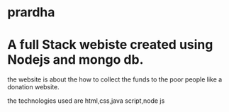# prardha

# A full Stack webiste created using Nodejs and mongo db.

the website is about the how to collect the funds to the poor people like a donation website.

the technologies used are html,css,java script,node js
